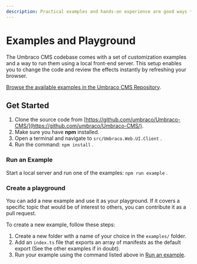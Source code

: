 ```yaml
---
description: Practical examples and hands-on experience are good ways to learn.
---
```


# Examples and Playground

The Umbraco CMS codebase comes with a set of customization examples and a way to run them using a local front-end server. This setup enables you to change the code and review the effects instantly by refreshing your browser.

[Browse the available examples in the Umbraco CMS Repository](https://github.com/umbraco/Umbraco-CMS/tree/main/src/Umbraco.Web.UI.Client/examples).

## Get Started

1. Clone the source code from [https://github.com/umbraco/Umbraco-CMS/](https://github.com/umbraco/Umbraco-CMS/).
2. Make sure you have **npm** installed.
3. Open a terminal and navigate to `src/Umbraco.Web.UI.Client` .
4. Run the command: `npm install` .

### Run an Example

Start a local server and run one of the examples: `npm run example` .

### Create a playground

You can add a new example and use it as your playground. If it covers a specific topic that would be of interest to others, you can contribute it as a pull request.

To create a new example, follow these steps:

1. Create a new folder with a name of your choice in the `examples/` folder.
2. Add an `index.ts` file that exports an array of manifests as the default export (See the other examples if in doubt).
3. Run your example using the command listed above in [Run an example](examples-and-playground.md#run-an-example).

